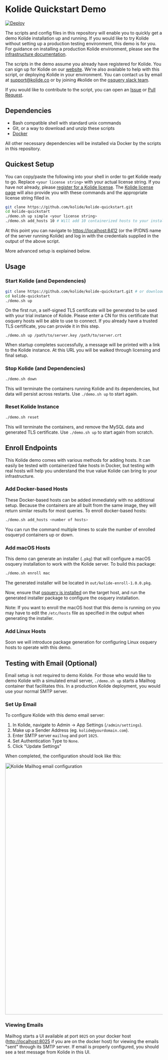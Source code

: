 # Kolide Quickstart Demo

[![Deploy](https://www.herokucdn.com/deploy/button.svg)](https://heroku.com/deploy?template=https://github.com/groob/kolide-quickstart/tree/heroku)

The scripts and config files in this repository will enable you to quickly get a demo Kolide installation up and running. If you would like to try Kolide without setting up a production testing environment, this demo is for you. For guidance on installing a production Kolide environment, please see the [infrastructure documentation](https://docs.kolide.co/kolide/current/infrastructure/index.html).

The scripts in the demo assume you already have registered for Kolide. You can sign up for Kolide on our [website](https://kolide.co/).
We're also available to help with this script, or deploying Kolide in your environment.
You can contact us by email at support@kolide.co or by joining #kolide on the [osquery slack team](https://osquery-slack.herokuapp.com/).

If you would like to contribute to the script, you can open an [Issue](https://github.com/kolide/kolide-quickstart/issues) or [Pull Request](https://github.com/kolide/kolide-quickstart/pulls).

## Dependencies

-  Bash compatible shell with standard unix commands
-  Git, or a way to download and unzip these scripts
-  [Docker](https://docs.docker.com/engine/installation/)

All other necessary dependencies will be installed via Docker by the scripts in this repository.

## Quickest Setup

You can copy/paste the following into your shell in order to get Kolide ready to go. Replace `<your license string>` with your actual license string. If you have not already, please [register for a Kolide license](https://www.kolide.co/register). The [Kolide license page](https://www.kolide.co/account/kolide/product-and-license) will also provide you with these commands and the appropriate license string filled in.

```bash
git clone https://github.com/kolide/kolide-quickstart.git
cd kolide-quickstart
./demo.sh up simple <your license string>
./demo.sh add_hosts 10 # Will add 10 containerized hosts to your installation
```

At this point you can navigate to [https://localhost:8412](https://localhost:8412) (or the IP/DNS name of the server running Kolide) and log in with the credentials supplied in the output of the above script.

More advanced setup is explained below.

## Usage

### Start Kolide (and Dependencies)
```bash
git clone https://github.com/kolide/kolide-quickstart.git # or download and unzip https://github.com/kolide/kolide-quickstart/archive/master.zip
cd kolide-quickstart
./demo.sh up
```

On the first run, a self-signed TLS certificate will be generated to be used with your trial instance of Kolide. Please enter a CN for this certificate that osquery hosts will be able to use to connect.
If you already have a trusted TLS certificate, you can provide it in this step.
```
./demo.sh up /path/to/server.key /path/to/server.crt
```

When startup completes successfully, a message will be printed with a link to the Kolide instance. At this URL you will be walked through licensing and final setup.

### Stop Kolide (and Dependencies)

```bash
./demo.sh down
```

This will terminate the containers running Kolide and its dependencies, but data will persist across restarts. Use `./demo.sh up` to start again.

### Reset Kolide Instance

```bash
./demo.sh reset
```

This will terminate the containers, and remove the MySQL data and generated TLS certificate. Use `./demo.sh up` to start again from scratch.

## Enroll Endpoints

This Kolide demo comes with various methods for adding hosts. It can easily be tested with containerized fake hosts in Docker, but testing with real hosts will help you understand the true value Kolide can bring to your infrastructure.

### Add Docker-based Hosts

These Docker-based hosts can be added immediately with no additional setup. Because the containers are all built from the same image, they will return similar results for most queries. To enroll docker-based hosts:

```bash
./demo.sh add_hosts <number of hosts>
```

You can run the command multiple times to scale the number of enrolled osqueryd containers up or down.

### Add macOS Hosts

This demo can generate an installer (`.pkg`) that will configure a macOS osquery installation to work with the Kolide server. To build this package:

```bash
./demo.sh enroll mac
```

The generated installer will be located in `out/kolide-enroll-1.0.0.pkg`.

Now, ensure that [osquery is installed](https://osquery.io/downloads/) on the target host, and run the generated installer package to configure the osquery installation.

Note: If you want to enroll the macOS host that this demo is running on you may have to edit the `/etc/hosts` file as specified in the output when generating the installer.

### Add Linux Hosts

Soon we will introduce package generation for configuring Linux osquery hosts to operate with this demo.

## Testing with Email (Optional)

Email setup is not required to demo Kolide. For those who would like to demo Kolide with a simulated email server, `./demo.sh up` starts a Mailhog container that facilitates this. In a production Kolide deployment, you would use your normal SMTP server.

### Set Up Email

To configure Kolide with this demo email server:

1. In Kolide, navigate to Admin -> App Settings (`/admin/settings`).
2. Make up a Sender Address (eg. `kolide@yourdomain.com`).
2. Enter SMTP server `mailhog` and port `1025`.
3. Set Authentication Type to `None`.
4. Click "Update Settings"

When completed, the configuration should look like this:

<img width="802" alt="Kolide Mailhog email configuration" src="https://cloud.githubusercontent.com/assets/575602/22914173/ff30949c-f223-11e6-8f3f-27675d6dbedb.png">

### Viewing Emails

Mailhog starts a UI available at port `8025` on your docker host ([http://localhost:8025](http://localhost:8025) if you are on the docker host) for viewing the emails "sent" through its SMTP server. If email is properly configured, you should see a test message from Kolide in this UI.
